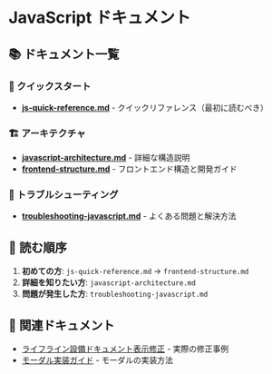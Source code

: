# JavaScript ドキュメント

## 📚 ドキュメント一覧

### 🚀 クイックスタート
- **[js-quick-reference.md](./js-quick-reference.md)** - クイックリファレンス（最初に読むべき）

### 🏗️ アーキテクチャ
- **[javascript-architecture.md](./javascript-architecture.md)** - 詳細な構造説明
- **[frontend-structure.md](./frontend-structure.md)** - フロントエンド構造と開発ガイド

### 🐛 トラブルシューティング
- **[troubleshooting-javascript.md](./troubleshooting-javascript.md)** - よくある問題と解決方法

## 📖 読む順序

1. **初めての方**: `js-quick-reference.md` → `frontend-structure.md`
2. **詳細を知りたい方**: `javascript-architecture.md`
3. **問題が発生した方**: `troubleshooting-javascript.md`

## 🔗 関連ドキュメント

- [ライフライン設備ドキュメント表示修正](../lifeline-equipment/lifeline-document-display-fix.md) - 実際の修正事例
- [モーダル実装ガイド](../../.kiro/steering/modal-implementation-guide.md) - モーダルの実装方法
